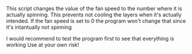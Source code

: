 This script changes the value of the fan speed to the number where it is actually spinning.
This prevents not cooling the layers when it's actually intended.
If the fan speed is set to 0 the program won't change that since it's intantually not spinning

I would recommend to test the program first to see that everything is working
Use at your own risk!
